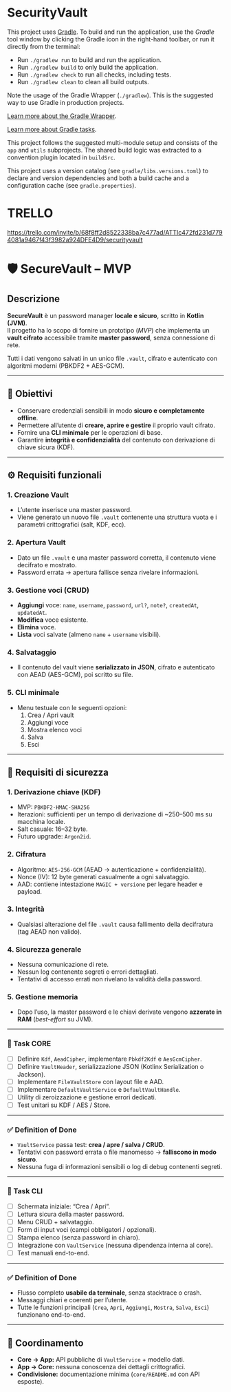 # SecurityVault

This project uses [Gradle](https://gradle.org/).
To build and run the application, use the *Gradle* tool window by clicking the Gradle icon in the right-hand toolbar,
or run it directly from the terminal:

* Run `./gradlew run` to build and run the application.
* Run `./gradlew build` to only build the application.
* Run `./gradlew check` to run all checks, including tests.
* Run `./gradlew clean` to clean all build outputs.

Note the usage of the Gradle Wrapper (`./gradlew`).
This is the suggested way to use Gradle in production projects.

[Learn more about the Gradle Wrapper](https://docs.gradle.org/current/userguide/gradle_wrapper.html).

[Learn more about Gradle tasks](https://docs.gradle.org/current/userguide/command_line_interface.html#common_tasks).

This project follows the suggested multi-module setup and consists of the `app` and `utils` subprojects.
The shared build logic was extracted to a convention plugin located in `buildSrc`.

This project uses a version catalog (see `gradle/libs.versions.toml`) to declare and version dependencies
and both a build cache and a configuration cache (see `gradle.properties`).

# TRELLO
https://trello.com/invite/b/68f8ff2d8522338ba7c477ad/ATTIc472fd231d7794081a9467f43f3982a924DFE4D9/securityvault

# 🛡️ SecureVault – MVP

## Descrizione
**SecureVault** è un password manager **locale e sicuro**, scritto in **Kotlin (JVM)**.  
Il progetto ha lo scopo di fornire un prototipo (*MVP*) che implementa un **vault cifrato** accessibile tramite **master password**, senza connessione di rete.

Tutti i dati vengono salvati in un unico file `.vault`, cifrato e autenticato con algoritmi moderni (PBKDF2 + AES-GCM).

---

## 🎯 Obiettivi
- Conservare credenziali sensibili in modo **sicuro e completamente offline**.  
- Permettere all’utente di **creare, aprire e gestire** il proprio vault cifrato.  
- Fornire una **CLI minimale** per le operazioni di base.  
- Garantire **integrità e confidenzialità** del contenuto con derivazione di chiave sicura (KDF).

---

## ⚙️ Requisiti funzionali

### 1. Creazione Vault
- L’utente inserisce una master password.
- Viene generato un nuovo file `.vault` contenente una struttura vuota e i parametri crittografici (salt, KDF, ecc).

### 2. Apertura Vault
- Dato un file `.vault` e una master password corretta, il contenuto viene decifrato e mostrato.
- Password errata → apertura fallisce senza rivelare informazioni.

### 3. Gestione voci (CRUD)
- **Aggiungi** voce: `name`, `username`, `password`, `url?`, `note?`, `createdAt`, `updatedAt`.
- **Modifica** voce esistente.
- **Elimina** voce.
- **Lista** voci salvate (almeno `name` + `username` visibili).

### 4. Salvataggio
- Il contenuto del vault viene **serializzato in JSON**, cifrato e autenticato con AEAD (AES-GCM), poi scritto su file.

### 5. CLI minimale
- Menu testuale con le seguenti opzioni:
  1. Crea / Apri vault  
  2. Aggiungi voce  
  3. Mostra elenco voci  
  4. Salva  
  5. Esci

---

## 🔐 Requisiti di sicurezza

### 1. Derivazione chiave (KDF)
- MVP: `PBKDF2-HMAC-SHA256`
- Iterazioni: sufficienti per un tempo di derivazione di ~250–500 ms su macchina locale.
- Salt casuale: 16–32 byte.
- Futuro upgrade: `Argon2id`.

### 2. Cifratura
- Algoritmo: `AES-256-GCM` (AEAD → autenticazione + confidenzialità).
- Nonce (IV): 12 byte generati casualmente a ogni salvataggio.
- AAD: contiene intestazione `MAGIC + versione` per legare header e payload.

### 3. Integrità
- Qualsiasi alterazione del file `.vault` causa fallimento della decifratura (tag AEAD non valido).

### 4. Sicurezza generale
- Nessuna comunicazione di rete.
- Nessun log contenente segreti o errori dettagliati.
- Tentativi di accesso errati non rivelano la validità della password.

### 5. Gestione memoria
- Dopo l’uso, la master password e le chiavi derivate vengono **azzerate in RAM** (*best-effort* su JVM).

---

### 🧩 Task CORE

- [ ] Definire `Kdf`, `AeadCipher`, implementare `Pbkdf2Kdf` e `AesGcmCipher`.
- [ ] Definire `VaultHeader`, serializzazione JSON (Kotlinx Serialization o Jackson).
- [ ] Implementare `FileVaultStore` con layout file e AAD.
- [ ] Implementare `DefaultVaultService` e `DefaultVaultHandle`.
- [ ] Utility di zeroizzazione e gestione errori dedicati.
- [ ] Test unitari su KDF / AES / Store.

---

### ✅ Definition of Done

- `VaultService` passa test: **crea / apre / salva / CRUD**.  
- Tentativi con password errata o file manomesso → **falliscono in modo sicuro**.  
- Nessuna fuga di informazioni sensibili o log di debug contenenti segreti.

---
### 🧩 Task CLI

- [ ] Schermata iniziale: “Crea / Apri”.
- [ ] Lettura sicura della master password.
- [ ] Menu CRUD + salvataggio.
- [ ] Form di input voci (campi obbligatori / opzionali).
- [ ] Stampa elenco (senza password in chiaro).
- [ ] Integrazione con `VaultService` (nessuna dipendenza interna al core).
- [ ] Test manuali end-to-end.

---

### ✅ Definition of Done

- Flusso completo **usabile da terminale**, senza stacktrace o crash.  
- Messaggi chiari e coerenti per l’utente.  
- Tutte le funzioni principali (`Crea`, `Apri`, `Aggiungi`, `Mostra`, `Salva`, `Esci`) funzionano end-to-end.

---

## 🧩 Coordinamento

- **Core → App:** API pubbliche di `VaultService` + modello dati.
- **App → Core:** nessuna conoscenza dei dettagli crittografici.
- **Condivisione:** documentazione minima (`core/README.md` con API esposte).

